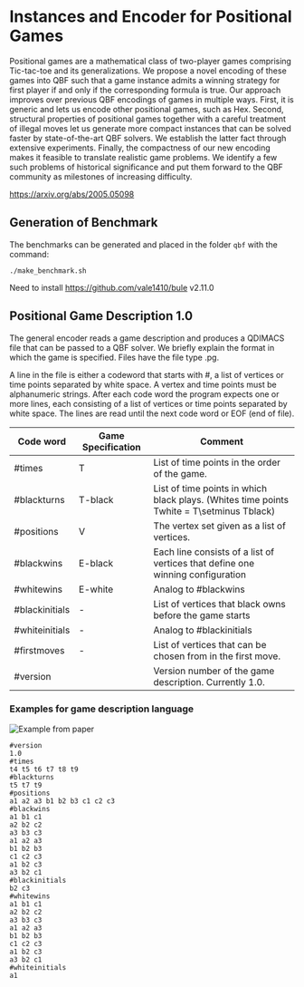 # Instances and Encoder for Positional Games

Positional games are a mathematical class of two-player games comprising Tic-tac-toe and its generalizations. 
We propose a novel encoding of these games into QBF such that a game instance admits a winning strategy for first player if and only if the corresponding formula is true. 
Our approach improves over previous QBF encodings of games in multiple ways. 
First, it is generic and lets us encode other positional games, such as Hex. 
Second, structural properties of positional games together with a careful treatment of illegal moves let us generate more compact instances that can be solved faster by state-of-the-art QBF solvers. 
We establish the latter fact through extensive experiments. 
Finally, the compactness of our new encoding makes it feasible to translate realistic game problems. 
We identify a few such problems of historical significance and put them forward to the QBF community as milestones of increasing difficulty.

https://arxiv.org/abs/2005.05098

## Generation of Benchmark

The benchmarks can be generated and placed in the folder `qbf` with the command:

``` ./make_benchmark.sh ```

Need to install https://github.com/vale1410/bule v2.11.0

## Positional Game Description 1.0

The general encoder reads a game description and produces a QDIMACS file that can be passed to a QBF solver. 
We briefly explain the format in which the game is specified. 
Files have the file type .pg.

A line in the file is either a codeword that starts with #, a list of vertices or time points separated by white space. 
A vertex and time points must be alphanumeric strings. 
After each code word the program expects one or more lines, each consisting of a list of vertices or time points separated by white space. 
The lines are read until the next code word or EOF (end of file).

Code word | Game Specification | Comment 
----------|---------------------|--------
#times | T | List of time points in the order of the game.  
#blackturns | T-black | List of time points in which black plays. (Whites time points Twhite = T\setminus Tblack) 
#positions | V | The vertex set given as a list of vertices.  
#blackwins | E-black | Each line consists of a list of vertices that define one winning configuration 
#whitewins | E-white | Analog to #blackwins 
#blackinitials | - | List of vertices that black owns before the game starts 
#whiteinitials | - | Analog to #blackinitials
#firstmoves | - | List of vertices that can be chosen from in the first move. 
#version | | Version number of the game description. Currently 1.0.

### Examples for game description language


![Example from paper](https://github.com/vale1410/positional-games-qbf-encoding/blob/master/example.png)


```
#version
1.0
#times
t4 t5 t6 t7 t8 t9
#blackturns
t5 t7 t9
#positions
a1 a2 a3 b1 b2 b3 c1 c2 c3
#blackwins
a1 b1 c1 
a2 b2 c2 
a3 b3 c3 
a1 a2 a3 
b1 b2 b3 
c1 c2 c3 
a1 b2 c3 
a3 b2 c1
#blackinitials
b2 c3
#whitewins
a1 b1 c1 
a2 b2 c2 
a3 b3 c3 
a1 a2 a3 
b1 b2 b3 
c1 c2 c3 
a1 b2 c3 
a3 b2 c1
#whiteinitials
a1 
```

